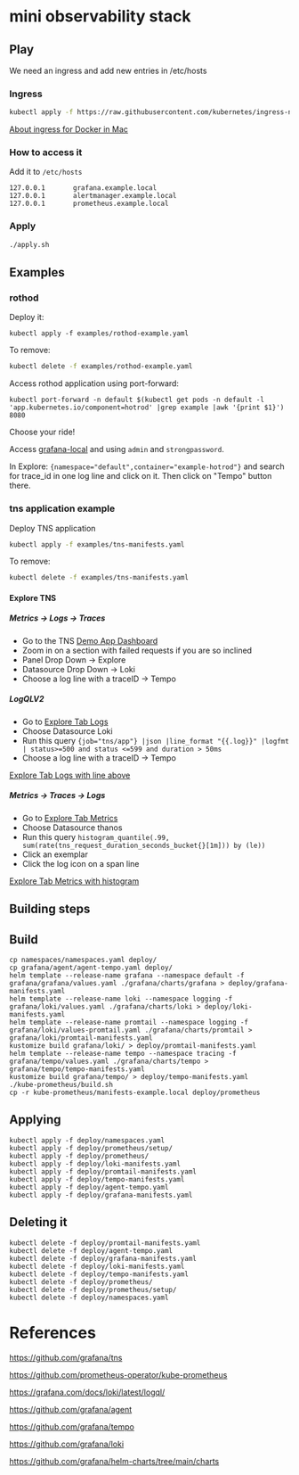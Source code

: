 # mini observability stack

## Play

We need an ingress and add new entries in /etc/hosts

### Ingress

```bash
kubectl apply -f https://raw.githubusercontent.com/kubernetes/ingress-nginx/controller-v0.45.0/deploy/static/provider/cloud/deploy.yaml
```

[About ingress for Docker in Mac](https://kubernetes.github.io/ingress-nginx/deploy/#docker-for-mac)

### How to access it

Add it to `/etc/hosts`
```
127.0.0.1       grafana.example.local
127.0.0.1       alertmanager.example.local
127.0.0.1       prometheus.example.local
```

### Apply

```sh
./apply.sh
```

## Examples

### rothod

Deploy it:
```
kubectl apply -f examples/rothod-example.yaml
```

To remove:
```sh
kubectl delete -f examples/rothod-example.yaml
```

Access rothod application using port-forward:
```
kubectl port-forward -n default $(kubectl get pods -n default -l 'app.kubernetes.io/component=hotrod' |grep example |awk '{print $1}') 8080
```

Choose your ride!

Access [grafana-local](http://grafana.example.local) and using `admin` and `strongpassword`.

In Explore: `{namespace="default",container="example-hotrod"}` and search for trace_id in one log line and click on it. Then click on "Tempo" button there.

### tns application example

Deploy TNS application
```sh
kubectl apply -f examples/tns-manifests.yaml
```

To remove:
```sh
kubectl delete -f examples/tns-manifests.yaml
```

#### Explore TNS

##### Metrics -> Logs -> Traces
- Go to the TNS [Demo App Dashboard](http://grafana.example.local/d/62440ddb0b6b14e05c6cdd3940eda2d1/demo-app?orgId=1&refresh=10s)
- Zoom in on a section with failed requests if you are so inclined
- Panel Drop Down -> Explore
- Datasource Drop Down -> Loki
- Choose a log line with a traceID -> Tempo

##### LogQLV2
- Go to [Explore Tab Logs](http://grafana.example.local/explore?orgId=1&left=%5B%22now-1h%22,%22now%22,%22loki%22,%7B%22exemplar%22:true,%22expr%22:%22%22%7D%5D)
- Choose Datasource Loki
- Run this query `{job="tns/app"} |json |line_format "{{.log}}" |logfmt | status>=500 and status <=599 and duration > 50ms`
- Choose a log line with a traceID -> Tempo

[Explore Tab Logs with line above](http://grafana.example.local/explore?orgId=1&left=%5B%22now-1h%22,%22now%22,%22loki%22,%7B%22expr%22:%22%7Bjob%3D%5C%22tns%2Fapp%5C%22%7D%20%7Cjson%20%7Cline_format%20%5C%22%7B%7B.log%7D%7D%5C%22%20%7Clogfmt%20%7C%20status%3E%3D500%20and%20status%20%3C%3D599%20and%20duration%20%3E%2050ms%22%7D%5D)

##### Metrics -> Traces -> Logs
- Go to [Explore Tab Metrics](http://grafana.example.local/explore?orgId=1&left=%5B%22now-1h%22,%22now%22,%22thanos%22,%7B%22exemplar%22:true%7D%5D)
- Choose Datasource thanos
- Run this query `histogram_quantile(.99, sum(rate(tns_request_duration_seconds_bucket{}[1m])) by (le))`
- Click an exemplar
- Click the log icon on a span line

[Explore Tab Metrics with histogram](http://grafana.example.local/explore?orgId=1&left=%5B%22now-1h%22,%22now%22,%22thanos%22,%7B%22exemplar%22:true,%22expr%22:%22histogram_quantile(.99,%20sum(rate(tns_request_duration_seconds_bucket%7B%7D%5B1m%5D))%20by%20(le))%22,%22requestId%22:%22Q-6a284ac1-9aff-4be3-97f2-0b10b1518efc-0A%22%7D%5D)

## Building steps

## Build

```
cp namespaces/namespaces.yaml deploy/
cp grafana/agent/agent-tempo.yaml deploy/
helm template --release-name grafana --namespace default -f grafana/grafana/values.yaml ./grafana/charts/grafana > deploy/grafana-manifests.yaml
helm template --release-name loki --namespace logging -f grafana/loki/values.yaml ./grafana/charts/loki > deploy/loki-manifests.yaml
helm template --release-name promtail --namespace logging -f grafana/loki/values-promtail.yaml ./grafana/charts/promtail > grafana/loki/promtail-manifests.yaml
kustomize build grafana/loki/ > deploy/promtail-manifests.yaml
helm template --release-name tempo --namespace tracing -f grafana/tempo/values.yaml ./grafana/charts/tempo > grafana/tempo/tempo-manifests.yaml
kustomize build grafana/tempo/ > deploy/tempo-manifests.yaml
./kube-prometheus/build.sh
cp -r kube-prometheus/manifests-example.local deploy/prometheus
```

## Applying

```
kubectl apply -f deploy/namespaces.yaml
kubectl apply -f deploy/prometheus/setup/
kubectl apply -f deploy/prometheus/
kubectl apply -f deploy/loki-manifests.yaml
kubectl apply -f deploy/promtail-manifests.yaml
kubectl apply -f deploy/tempo-manifests.yaml
kubectl apply -f deploy/agent-tempo.yaml
kubectl apply -f deploy/grafana-manifests.yaml
```

## Deleting it

```
kubectl delete -f deploy/promtail-manifests.yaml
kubectl delete -f deploy/agent-tempo.yaml
kubectl delete -f deploy/grafana-manifests.yaml
kubectl delete -f deploy/loki-manifests.yaml
kubectl delete -f deploy/tempo-manifests.yaml
kubectl delete -f deploy/prometheus/
kubectl delete -f deploy/prometheus/setup/
kubectl delete -f deploy/namespaces.yaml
```


# References

https://github.com/grafana/tns  

https://github.com/prometheus-operator/kube-prometheus  

https://grafana.com/docs/loki/latest/logql/  

https://github.com/grafana/agent  

https://github.com/grafana/tempo  

https://github.com/grafana/loki  

https://github.com/grafana/helm-charts/tree/main/charts  